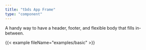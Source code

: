 ```yaml
---
title: "tbds App Frame"
type: "component"
---
```


A handy way to have a header, footer, and flexible body that fills in-between.

{{< example fileName="examples/basic" >}}
